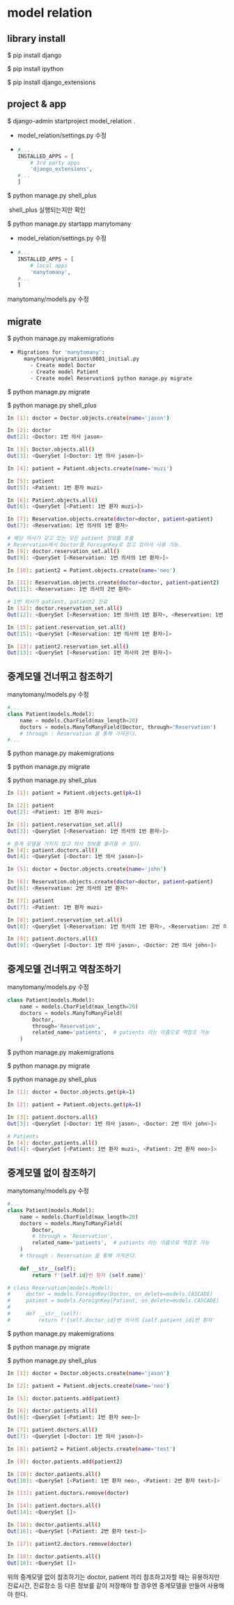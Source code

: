  # model relation



## library install

$ pip install django

$ pip install ipython

$ pip install django_extensions



## project & app

$ django-admin startproject model_relation .

 - model_relation/settings.py 수정

 - ```python
   #...
   INSTALLED_APPS = [
       # 3rd party apps
       'django_extensions',
   #...
   ]
   ```



$ python manage.py shell_plus

​	shell_plus 실행되는지만 확인



$ python manage.py startapp manytomany

 - model_relation/settings.py 수정

 - ```python
   #...
   INSTALLED_APPS = [
       # local apps
       'manytomany',
   #...
   ]
   ```



manytomany/models.py 수정



## migrate

$ python manage.py makemigrations

 - ```bash
   Migrations for 'manytomany':
     manytomany\migrations\0001_initial.py
       - Create model Doctor
       - Create model Patient
       - Create model Reservation$ python manage.py migrate
   ```

$ python manage.py migrate

$ python manage.py shell_plus

```bash
In [1]: doctor = Doctor.objects.create(name='jason')

In [2]: doctor
Out[2]: <Doctor: 1번 의사 jason>

In [3]: Doctor.objects.all()
Out[3]: <QuerySet [<Doctor: 1번 의사 jason>]>

In [4]: patient = Patient.objects.create(name='muzi')

In [5]: patient
Out[5]: <Patient: 1번 환자 muzi>

In [6]: Patient.objects.all()
Out[6]: <QuerySet [<Patient: 1번 환자 muzi>]>

In [7]: Reservation.objects.create(doctor=doctor, patient=patient)
Out[7]: <Reservation: 1번 의사의 1번 환자>

# 해당 의사가 갖고 있는 모든 patient 정보를 호출
# Reservation에서 Doctor를 ForeignKey로 잡고 있어서 사용 가능.
In [9]: doctor.reservation_set.all()
Out[9]: <QuerySet [<Reservation: 1번 의사의 1번 환자>]>

In [10]: patient2 = Patient.objects.create(name='neo')

In [11]: Reservation.objects.create(doctor=doctor, patient=patient2)
Out[11]: <Reservation: 1번 의사의 2번 환자>

# 1번 의사가 patient, patient2 진료
In [12]: doctor.reservation_set.all()
Out[12]: <QuerySet [<Reservation: 1번 의사의 1번 환자>, <Reservation: 1번 의사의 2번 환자>]>

In [15]: patient.reservation_set.all()
Out[15]: <QuerySet [<Reservation: 1번 의사의 1번 환자>]>

In [13]: patient2.reservation_set.all()
Out[13]: <QuerySet [<Reservation: 1번 의사의 2번 환자>]>
```



##  중계모델 건너뛰고 참조하기

manytomany/models.py 수정

```python
#...
class Patient(models.Model):
    name = models.CharField(max_length=20)
    doctors = models.ManyToManyField(Doctor, through='Reservation')
    # through : Reservation 을 통해 가져온다.
#...
```

$ python manage.py makemigrations

$ python manage.py migrate

$ python manage.py shell_plus

```bash
In [1]: patient = Patient.objects.get(pk=1)

In [2]: patient
Out[2]: <Patient: 1번 환자 muzi>

In [3]: patient.reservation_set.all()
Out[3]: <QuerySet [<Reservation: 1번 의사의 1번 환자>]>

# 중계 모델을 거치지 않고 의사 정보를 불러올 수 있다.
In [4]: patient.doctors.all()
Out[4]: <QuerySet [<Doctor: 1번 의사 jason>]>

In [5]: doctor = Doctor.objects.create(name='john')

In [6]: Reservation.objects.create(doctor=doctor, patient=patient)
Out[6]: <Reservation: 2번 의사의 1번 환자>

In [7]: patient
Out[7]: <Patient: 1번 환자 muzi>

In [8]: patient.reservation_set.all()
Out[8]: <QuerySet [<Reservation: 1번 의사의 1번 환자>, <Reservation: 2번 의사의 1번 환자>]>

In [9]: patient.doctors.all()
Out[9]: <QuerySet [<Doctor: 1번 의사 jason>, <Doctor: 2번 의사 john>]>

```



## 중계모델 건너뛰고 역참조하기

manytomany/models.py 수정

```python
class Patient(models.Model):
    name = models.CharField(max_length=20)
    doctors = models.ManyToManyField(
        Doctor,
        through='Reservation',
        related_name='patients',  # patients 라는 이름으로 역참조 가능
    )
```

$ python manage.py makemigrations

$ python manage.py migrate

$ python manage.py shell_plus

```bash
In [1]: doctor = Doctor.objects.get(pk=1)

In [2]: patient = Patient.objects.get(pk=1)

In [3]: patient.doctors.all()
Out[3]: <QuerySet [<Doctor: 1번 의사 jason>, <Doctor: 2번 의사 john>]>

# Patients
In [4]: doctor.patients.all()
Out[4]: <QuerySet [<Patient: 1번 환자 muzi>, <Patient: 2번 환자 neo>]>

```



## 중계모델 없이 참조하기

manytomany/models.py 수정

```python
#...
class Patient(models.Model):
    name = models.CharField(max_length=20)
    doctors = models.ManyToManyField(
        Doctor,
        # through = 'Reservation',
        related_name='patients',  # patients 라는 이름으로 역참조 가능
    )
    # through : Reservation 을 통해 가져온다.
    
    def __str__(self):
        return f'{self.id}번 환자 {self.name}'

# class Reservation(models.Model):
#     doctor = models.ForeignKey(Doctor, on_delete=models.CASCADE)
#     patient = models.ForeignKey(Patient, on_delete=models.CASCADE)
#
#     def __str__(self):
#         return f'{self.doctor_id}번 의사의 {self.patient_id}번 환자'

```

$ python manage.py makemigrations

$ python manage.py migrate

$ python manage.py shell_plus

```bash
In [1]: doctor = Doctor.objects.create(name='jason')

In [2]: patient = Patient.objects.create(name='neo')

In [5]: doctor.patients.add(patient)

In [6]: doctor.patients.all()
Out[6]: <QuerySet [<Patient: 1번 환자 neo>]>

In [7]: patient.doctors.all()
Out[7]: <QuerySet [<Doctor: 1번 의사 jason>]>

In [8]: patient2 = Patient.objects.create(name='test')

In [9]: doctor.patients.add(patient2)

In [10]: doctor.patients.all()
Out[10]: <QuerySet [<Patient: 1번 환자 neo>, <Patient: 2번 환자 test>]>

In [13]: patient.doctors.remove(doctor)

In [14]: patient.doctors.all()
Out[14]: <QuerySet []>

In [16]: doctor.patients.all()
Out[16]: <QuerySet [<Patient: 2번 환자 test>]>

In [17]: patient2.doctors.remove(doctor)

In [18]: doctor.patients.all()
Out[18]: <QuerySet []>
```

위의 중계모델 없이 참조하기는 
doctor, patient 끼리 참조하고자할 때는 유용하지만
진료시간, 진료장소 등 다른 정보를 같이 저장해야 할 경우엔
중계모델을 만들어 사용해야 한다.